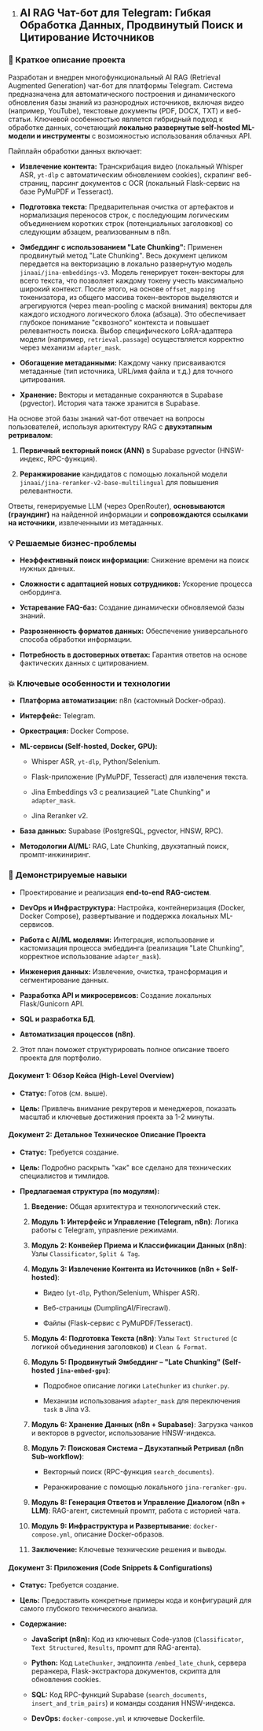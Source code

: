 1. ## AI RAG Чат-бот для Telegram: Гибкая Обработка Данных, Продвинутый Поиск и Цитирование Источников

### 📌 Краткое описание проекта

Разработан и внедрен многофункциональный AI RAG (Retrieval Augmented Generation) чат-бот для платформы Telegram. Система предназначена для автоматического построения и динамического обновления базы знаний из разнородных источников, включая видео (например, YouTube), текстовые документы (PDF, DOCX, TXT) и веб-статьи. Ключевой особенностью является гибридный подход к обработке данных, сочетающий **локально развернутые self-hosted ML-модели и инструменты** с возможностью использования облачных API.

Пайплайн обработки данных включает:

- **Извлечение контента:** Транскрибация видео (локальный Whisper ASR, `yt-dlp` с автоматическим обновлением cookies), скрапинг веб-страниц, парсинг документов с OCR (локальный Flask-сервис на базе PyMuPDF и Tesseract).
    
- **Подготовка текста:** Предварительная очистка от артефактов и нормализация переносов строк, с последующим логическим объединением коротких строк (потенциальных заголовков) со следующим абзацем, реализованным в n8n.
    
- **Эмбеддинг с использованием "Late Chunking":** Применен продвинутый метод "Late Chunking". Весь документ целиком передается на векторизацию в локально развернутую модель `jinaai/jina-embeddings-v3`. Модель генерирует токен-векторы для всего текста, что позволяет каждому токену учесть максимально широкий контекст. После этого, на основе `offset_mapping` токенизатора, из общего массива токен-векторов выделяются и агрегируются (через mean-pooling с маской внимания) векторы для каждого исходного логического блока (абзаца). Это обеспечивает глубокое понимание "сквозного" контекста и повышает релевантность поиска. Выбор специфического LoRA-адаптера модели (например, `retrieval.passage`) осуществляется корректно через механизм `adapter_mask`.
    
- **Обогащение метаданными:** Каждому чанку присваиваются метаданные (тип источника, URL/имя файла и т.д.) для точного цитирования.
    
- **Хранение:** Векторы и метаданные сохраняются в Supabase (pgvector). История чата также хранится в Supabase.
    

На основе этой базы знаний чат-бот отвечает на вопросы пользователей, используя архитектуру RAG с **двухэтапным ретривалом**:

1. **Первичный векторный поиск (ANN)** в Supabase pgvector (HNSW-индекс, RPC-функция).
    
2. **Реранжирование** кандидатов с помощью локальной модели `jinaai/jina-reranker-v2-base-multilingual` для повышения релевантности.
    

Ответы, генерируемые LLM (через OpenRouter), **основываются (граундинг)** на найденной информации и **сопровождаются ссылками на источники**, извлеченными из метаданных.

### 💡 Решаемые бизнес-проблемы

- **Неэффективный поиск информации:** Снижение времени на поиск нужных данных.
    
- **Сложности с адаптацией новых сотрудников:** Ускорение процесса онбординга.
    
- **Устаревание FAQ-баз:** Создание динамически обновляемой базы знаний.
    
- **Разрозненность форматов данных:** Обеспечение универсального способа обработки информации.
    
- **Потребность в достоверных ответах:** Гарантия ответов на основе фактических данных с цитированием.
    

### 💥 Ключевые особенности и технологии

- **Платформа автоматизации:** n8n (кастомный Docker-образ).
    
- **Интерфейс:** Telegram.
    
- **Оркестрация:** Docker Compose.
    
- **ML-сервисы (Self-hosted, Docker, GPU):**
    
    - Whisper ASR, `yt-dlp`, Python/Selenium.
        
    - Flask-приложение (PyMuPDF, Tesseract) для извлечения текста.
        
    - Jina Embeddings v3 с реализацией "Late Chunking" и `adapter_mask`.
        
    - Jina Reranker v2.
        
- **База данных:** Supabase (PostgreSQL, pgvector, HNSW, RPC).
    
- **Методологии AI/ML:** RAG, Late Chunking, двухэтапный поиск, промпт-инжиниринг.
    

### 🚀 Демонстрируемые навыки

- Проектирование и реализация **end-to-end RAG-систем**.
    
- **DevOps и Инфраструктура:** Настройка, контейнеризация (Docker, Docker Compose), развертывание и поддержка локальных ML-сервисов.
    
- **Работа с AI/ML моделями:** Интеграция, использование и кастомизация процесса эмбеддинга (реализация "Late Chunking", корректное использование `adapter_mask`).
    
- **Инженерия данных:** Извлечение, очистка, трансформация и сегментирование данных.
    
- **Разработка API и микросервисов:** Создание локальных Flask/Gunicorn API.
    
- **SQL и разработка БД**.
    
- **Автоматизация процессов (n8n)**.


2. Этот план поможет структурировать полное описание твоего проекта для портфолио.

#### **Документ 1: Обзор Кейса (High-Level Overview)**

- **Статус:** Готов (см. выше).
    
- **Цель:** Привлечь внимание рекрутеров и менеджеров, показать масштаб и ключевые достижения проекта за 1-2 минуты.
    

#### **Документ 2: Детальное Техническое Описание Проекта**

- **Статус:** Требуется создание.
    
- **Цель:** Подробно раскрыть "как" все сделано для технических специалистов и тимлидов.
    
- **Предлагаемая структура (по модулям):**
    
    1. **Введение:** Общая архитектура и технологический стек.
        
    2. **Модуль 1: Интерфейс и Управление (Telegram, n8n)**: Логика работы с Telegram, управление режимами.
        
    3. **Модуль 2: Конвейер Приема и Классификации Данных (n8n)**: Узлы `Classificator`, `Split & Tag`.
        
    4. **Модуль 3: Извлечение Контента из Источников (n8n + Self-hosted)**:
        
        - Видео (`yt-dlp`, Python/Selenium, Whisper ASR).
            
        - Веб-страницы (DumplingAI/Firecrawl).
            
        - Файлы (Flask-сервис с PyMuPDF/Tesseract).
            
    5. **Модуль 4: Подготовка Текста (n8n)**: Узлы `Text Structured` (с логикой объединения заголовков) и `Clean & Format`.
        
    6. **Модуль 5: Продвинутый Эмбеддинг – "Late Chunking" (Self-hosted `jina-embed-gpu`)**:
        
        - Подробное описание логики `LateChunker` из `chunker.py`.
            
        - Механизм использования `adapter_mask` для переключения `task` в Jina v3.
            
    7. **Модуль 6: Хранение Данных (n8n + Supabase)**: Загрузка чанков и векторов в pgvector, использование HNSW-индекса.
        
    8. **Модуль 7: Поисковая Система – Двухэтапный Ретривал (n8n Sub-workflow)**:
        
        - Векторный поиск (RPC-функция `search_documents`).
            
        - Реранжирование с помощью локального `jina-reranker-gpu`.
            
    9. **Модуль 8: Генерация Ответов и Управление Диалогом (n8n + LLM)**: RAG-агент, системный промпт, работа с историей чата.
        
    10. **Модуль 9: Инфраструктура и Развертывание**: `docker-compose.yml`, описание Docker-образов.
        
    11. **Заключение:** Ключевые технические решения и выводы.
        

#### **Документ 3: Приложения (Code Snippets & Configurations)**

- **Статус:** Требуется создание.
    
- **Цель:** Предоставить конкретные примеры кода и конфигураций для самого глубокого технического анализа.
    
- **Содержание:**
    
    - **JavaScript (n8n):** Код из ключевых Code-узлов (`Classificator`, `Text Structured`, `Results`, промпт для RAG-агента).
        
    - **Python:** Код `LateChunker`, эндпоинта `/embed_late_chunk`, сервера реранкера, Flask-экстрактора документов, скрипта для обновления cookies.
        
    - **SQL:** Код RPC-функций Supabase (`search_documents`, `insert_and_trim_pairs`) и команды создания HNSW-индекса.
        
    - **DevOps:** `docker-compose.yml` и ключевые Dockerfile.